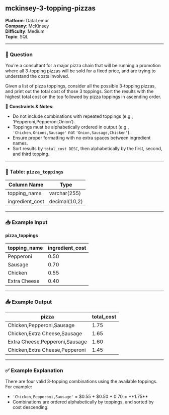 ## mckinsey-3-topping-pizzas

**Platform**: DataLemur  
**Company**: McKinsey  
**Difficulty**: Medium  
**Topic**: SQL  

---

### 📄 Question

You’re a consultant for a major pizza chain that will be running a promotion where all 3-topping pizzas will be sold for a fixed price, and are trying to understand the costs involved.

Given a list of pizza toppings, consider all the possible 3-topping pizzas, and print out the total cost of those 3 toppings. Sort the results with the highest total cost on the top followed by pizza toppings in ascending order.

📝 **Constraints & Notes**:
- Do not include combinations with repeated toppings (e.g., ‘Pepperoni,Pepperoni,Onion’).
- Toppings must be alphabetically ordered in output (e.g., `'Chicken,Onions,Sausage'` not `'Onion,Sausage,Chicken'`).
- Ensure proper formatting with no extra spaces between ingredient names.
- Sort results by `total_cost DESC`, then alphabetically by the first, second, and third topping.

---

### 🧾 Table: `pizza_toppings`

| Column Name     | Type          |
|-----------------|---------------|
| topping_name    | varchar(255)  |
| ingredient_cost | decimal(10,2) |

---

### 📥 Example Input

**pizza_toppings**

| topping_name   | ingredient_cost |
|----------------|------------------|
| Pepperoni      | 0.50             |
| Sausage        | 0.70             |
| Chicken        | 0.55             |
| Extra Cheese   | 0.40             |

---

### 📤 Example Output

| pizza                        | total_cost |
|-----------------------------|------------|
| Chicken,Pepperoni,Sausage   | 1.75       |
| Chicken,Extra Cheese,Sausage| 1.65       |
| Extra Cheese,Pepperoni,Sausage| 1.60     |
| Chicken,Extra Cheese,Pepperoni| 1.45     |

---

### ✅ Example Explanation

There are four valid 3-topping combinations using the available toppings. For example:

- `'Chicken,Pepperoni,Sausage'` = $0.55 + $0.50 + $0.70 = **$1.75**
- Combinations are ordered alphabetically by toppings, and sorted by cost descending.



